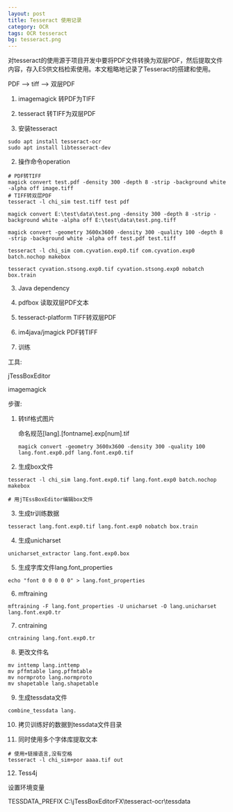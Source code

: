 ```yaml
---
layout: post
title: Tesseract 使用记录
category: OCR
tags: OCR tesseract
bg: tesseract.png
---
```

对tesseract的使用源于项目开发中要将PDF文件转换为双层PDF，然后提取文件内容，存入ES供文档检索使用。本文粗略地记录了Tesseract的搭建和使用。

PDF --> tiff --> 双层PDF

1. imagemagick 转PDF为TIFF
2. tesseract 转TIFF为双层PDF

3. 安装tesseract

```shell
sudo apt install tesseract-ocr
sudo apt install libtesseract-dev
```

2. 操作命令operation

```shell
# PDF转TIFF
magick convert test.pdf -density 300 -depth 8 -strip -background white -alpha off image.tiff
# TIFF转双层PDF
tesseract -l chi_sim test.tiff test pdf 

magick convert E:\test\data\test.png -density 300 -depth 8 -strip -background white -alpha off E:\test\data\test.png.tiff 

magick convert -geometry 3600x3600 -density 300 -quality 100 -depth 8 -strip -background white -alpha off test.pdf test.tiff

tesseract -l chi_sim com.cyvation.exp0.tif com.cyvation.exp0  batch.nochop makebox

tesseract cyvation.stsong.exp0.tif cyvation.stsong.exp0 nobatch box.train

```

3. Java dependency

4. pdfbox 读取双层PDF文本
5. tesseract-platform TIFF转双层PDF
6. im4java/jmagick PDF转TIFF

7. 训练

工具:

jTessBoxEditor 

imagemagick

步骤:

1. 转tif格式图片

   命名规范[lang].[fontname].exp[num].tif  

   ```shell
   magick convert -geometry 3600x3600 -density 300 -quality 100 lang.font.exp0.pdf lang.font.exp0.tif
   ```

2. 生成box文件

```shell
tesseract -l chi_sim lang.font.exp0.tif lang.font.exp0 batch.nochop makebox

# 用jTEssBoxEditor编辑box文件
```

3. 生成tr训练数据

```shell
tesseract lang.font.exp0.tif lang.font.exp0 nobatch box.train
```

4. 生成unicharset

```shell
unicharset_extractor lang.font.exp0.box
```

5. 生成字库文件lang.font_properties

```shell
echo "font 0 0 0 0 0" > lang.font_properties
```

6. mftraining

```shell
mftraining -F lang.font_properties -U unicharset -O lang.unicharset lang.font.exp0.tr
```

7. cntraining

```shell
cntraining lang.font.exp0.tr

```

8. 更改文件名

```shell
mv inttemp lang.inttemp
mv pffmtable lang.pffmtable
mv normproto lang.normproto
mv shapetable lang.shapetable

```

9. 生成tessdata文件

```shell
combine_tessdata lang.

```

10. 拷贝训练好的数据到tessdata文件目录

11. 同时使用多个字体库提取文本

```shell
# 使用+链接语言,没有空格
tesseract -l chi_sim+por aaaa.tif out 

```

12. Tess4j

设置环境变量

TESSDATA_PREFIX	C:\jTessBoxEditorFX\tesseract-ocr\tessdata

